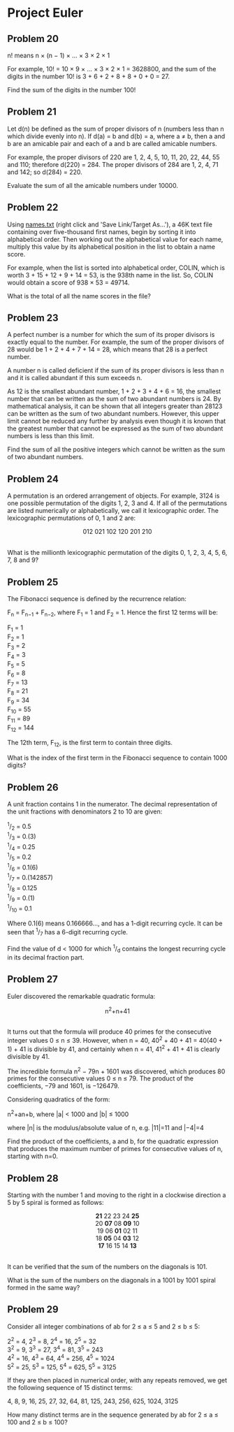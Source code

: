# Project Euler

## Problem 20

n! means n × (n − 1) × ... × 3 × 2 × 1

For example, 10! = 10 × 9 × ... × 3 × 2 × 1 = 3628800,
and the sum of the digits in the number 10! is 3 + 6 + 2 + 8 + 8 + 0 + 0 = 27.

Find the sum of the digits in the number 100!

## Problem 21

Let d(n) be defined as the sum of proper divisors of n (numbers less than n which divide evenly into n).
If d(a) = b and d(b) = a, where a ≠ b, then a and b are an amicable pair and each of a and b are called amicable numbers.

For example, the proper divisors of 220 are 1, 2, 4, 5, 10, 11, 20, 22, 44, 55 and 110; therefore d(220) = 284. The proper divisors of 284 are 1, 2, 4, 71 and 142; so d(284) = 220.

Evaluate the sum of all the amicable numbers under 10000.

## Problem 22

Using [names.txt](https://projecteuler.net/project/resources/p022_names.txt) (right click and 'Save Link/Target As...'), a 46K text file containing over five-thousand first names, begin by sorting it into alphabetical order. Then working out the alphabetical value for each name, multiply this value by its alphabetical position in the list to obtain a name score.

For example, when the list is sorted into alphabetical order, COLIN, which is worth 3 + 15 + 12 + 9 + 14 = 53, is the 938th name in the list. So, COLIN would obtain a score of 938 × 53 = 49714.

What is the total of all the name scores in the file?

## Problem 23

A perfect number is a number for which the sum of its proper divisors is exactly equal to the number. For example, the sum of the proper divisors of 28 would be 1 + 2 + 4 + 7 + 14 = 28, which means that 28 is a perfect number.

A number n is called deficient if the sum of its proper divisors is less than n and it is called abundant if this sum exceeds n.

As 12 is the smallest abundant number, 1 + 2 + 3 + 4 + 6 = 16, the smallest number that can be written as the sum of two abundant numbers is 24. By mathematical analysis, it can be shown that all integers greater than 28123 can be written as the sum of two abundant numbers. However, this upper limit cannot be reduced any further by analysis even though it is known that the greatest number that cannot be expressed as the sum of two abundant numbers is less than this limit.

Find the sum of all the positive integers which cannot be written as the sum of two abundant numbers.

## Problem 24

A permutation is an ordered arrangement of objects. For example, 3124 is one possible permutation of the digits 1, 2, 3 and 4. If all of the permutations are listed numerically or alphabetically, we call it lexicographic order. The lexicographic permutations of 0, 1 and 2 are:

<div align="center">012   021   102   120   201   210</div>

<br />What is the millionth lexicographic permutation of the digits 0, 1, 2, 3, 4, 5, 6, 7, 8 and 9?

## Problem 25

The Fibonacci sequence is defined by the recurrence relation:

F<sub>n</sub> = F<sub>n−1</sub> + F<sub>n−2</sub>, where F<sub>1</sub> = 1 and F<sub>2</sub> = 1.
Hence the first 12 terms will be:

F<sub>1</sub> = 1<br />
F<sub>2</sub> = 1<br />
F<sub>3</sub> = 2<br />
F<sub>4</sub> = 3<br />
F<sub>5</sub> = 5<br />
F<sub>6</sub> = 8<br />
F<sub>7</sub> = 13<br />
F<sub>8</sub> = 21<br />
F<sub>9</sub> = 34<br />
F<sub>10</sub> = 55<br />
F<sub>11</sub> = 89<br />
F<sub>12</sub> = 144<br />

The 12th term, F<sub>12</sub>, is the first term to contain three digits.

What is the index of the first term in the Fibonacci sequence to contain 1000 digits?

## Problem 26

A unit fraction contains 1 in the numerator. The decimal representation of the unit fractions with denominators 2 to 10 are given:

<sup>1</sup>/<sub>2</sub>	=	0.5<br />
<sup>1</sup>/<sub>3</sub>	=	0.(3)<br />
<sup>1</sup>/<sub>4</sub>	=	0.25<br />
<sup>1</sup>/<sub>5</sub>	=	0.2<br />
<sup>1</sup>/<sub>6</sub>	=	0.1(6)<br />
<sup>1</sup>/<sub>7</sub>	=	0.(142857)<br />
<sup>1</sup>/<sub>8</sub>	=	0.125<br />
<sup>1</sup>/<sub>9</sub>	=	0.(1)<br />
<sup>1</sup>/<sub>10</sub>	=	0.1<br />

Where 0.1(6) means 0.166666..., and has a 1-digit recurring cycle. It can be seen that <sup>1</sup>/<sub>7</sub> has a 6-digit recurring cycle.

Find the value of d < 1000 for which <sup>1</sup>/<sub>d</sub> contains the longest recurring cycle in its decimal fraction part.

## Problem 27

Euler discovered the remarkable quadratic formula:

<div align="center">n<sup>2</sup>+n+41</div>

<br />It turns out that the formula will produce 40 primes for the consecutive integer values 0 ≤ n ≤ 39. However, when n = 40, 40<sup>2</sup> + 40 + 41 = 40(40 + 1) + 41 is divisible by 41, and certainly when n = 41, 41<sup>2</sup> + 41 + 41 is clearly divisible by 41.

The incredible formula n<sup>2</sup> − 79n + 1601 was discovered, which produces 80 primes for the consecutive values 0 ≤ n ≤ 79. The product of the coefficients, −79 and 1601, is −126479.

Considering quadratics of the form:

n<sup>2</sup>+an+b, where |a| < 1000 and |b| ≤ 1000

where |n| is the modulus/absolute value of n, e.g. |11|=11 and |−4|=4

Find the product of the coefficients, a and b, for the quadratic expression that produces the maximum number of primes for consecutive values of n, starting with n=0.

## Problem 28

Starting with the number 1 and moving to the right in a clockwise direction a 5 by 5 spiral is formed as follows:

<div align="center"><b>21</b> 22 23 24 <b>25</b></div>
<div align="center">20 <b>07</b> 08 <b>09</b> 10</div>
<div align="center">19 06 <b>01</b> 02 11</div>
<div align="center">18 <b>05</b> 04 <b>03</b> 12</div>
<div align="center"><b>17</b> 16 15 14 <b>13</b></div>

<br />It can be verified that the sum of the numbers on the diagonals is 101.

What is the sum of the numbers on the diagonals in a 1001 by 1001 spiral formed in the same way?

## Problem 29

Consider all integer combinations of ab for 2 ≤ a ≤ 5 and 2 ≤ b ≤ 5:

2<sup>2</sup> = 4, 2<sup>3</sup> = 8, 2<sup>4</sup> = 16, 2<sup>5</sup> = 32<br />
3<sup>2</sup> = 9, 3<sup>3</sup> = 27, 3<sup>4</sup> = 81, 3<sup>5</sup> = 243<br />
4<sup>2</sup> = 16, 4<sup>3</sup> = 64, 4<sup>4</sup> = 256, 4<sup>5</sup> = 1024<br />
5<sup>2</sup> = 25, 5<sup>3</sup> = 125, 5<sup>4</sup> = 625, 5<sup>5</sup> = 3125<br />

If they are then placed in numerical order, with any repeats removed, we get the following sequence of 15 distinct terms:

4, 8, 9, 16, 25, 27, 32, 64, 81, 125, 243, 256, 625, 1024, 3125

How many distinct terms are in the sequence generated by ab for 2 ≤ a ≤ 100 and 2 ≤ b ≤ 100?
